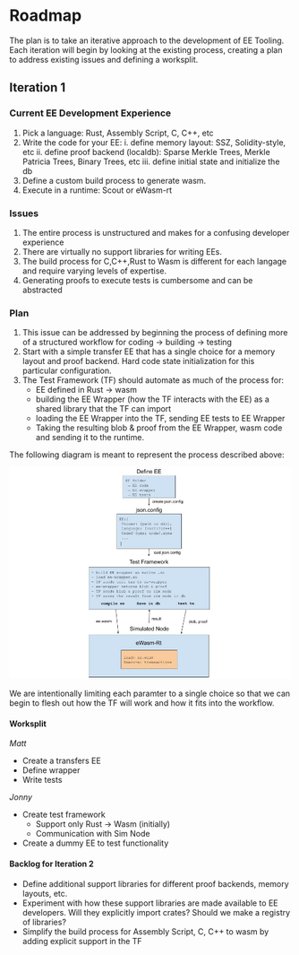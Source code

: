 # Roadmap

The plan is to take an iterative approach to the development of EE Tooling.  Each iteration will begin by looking at the existing process, creating a plan to address existing issues and defining a worksplit.

## Iteration 1

### Current EE Development Experience 

1) Pick a language: Rust, Assembly Script, C, C++, etc
2) Write the code for your EE:
    i. define memory layout: SSZ, Solidity-style, etc
    ii. define proof backend (localdb): Sparse Merkle Trees, Merkle Patricia Trees, Binary Trees, etc
    iii. define initial state and initialize the db 
3) Define a custom build process to generate wasm.
4) Execute in a runtime:  Scout or eWasm-rt

### Issues

1) The entire process is unstructured and makes for a confusing developer experience
2) There are virtually no support libraries for writing EEs.
3) The build process for C,C++,Rust to Wasm is different for each langage and require varying levels of expertise.
4) Generating proofs to execute tests is cumbersome and can be abstracted

### Plan

1) This issue can be addressed by beginning the process of defining more of a structured workflow for coding -> building -> testing
2) Start with a simple transfer EE that has a single choice for a memory layout and proof backend.  Hard code state initialization for this particular configuration.
3) The Test Framework (TF) should automate as much of the process for:
    - EE defined in Rust -> wasm
    - building the EE Wrapper (how the TF interacts with the EE) as a shared library that the TF can import
    - loading the EE Wrapper into the TF, sending EE tests to EE Wrapper
    - Taking the resulting blob & proof from the EE Wrapper, wasm code and sending it to the runtime.

The following diagram is meant to represent the process described above:


![](roadmap-diagram.jpg)

We are intentionally limiting each paramter to a single choice so that we can begin to flesh out how the TF will work and how it fits into the workflow.


#### Worksplit

*Matt*
* Create a transfers EE
* Define wrapper
* Write tests

*Jonny*
* Create test framework
    * Support only Rust → Wasm (initially)
    * Communication with Sim Node
* Create a dummy EE to test functionality


#### Backlog for Iteration 2

- Define additional support libraries for different proof backends, memory layouts, etc.
- Experiment with how these support libraries are made available to EE developers.  Will they explicitly import crates?  Should we make a registry of libraries?
- Simplify the build process for Assembly Script, C, C++ to wasm by adding explicit support in the TF

